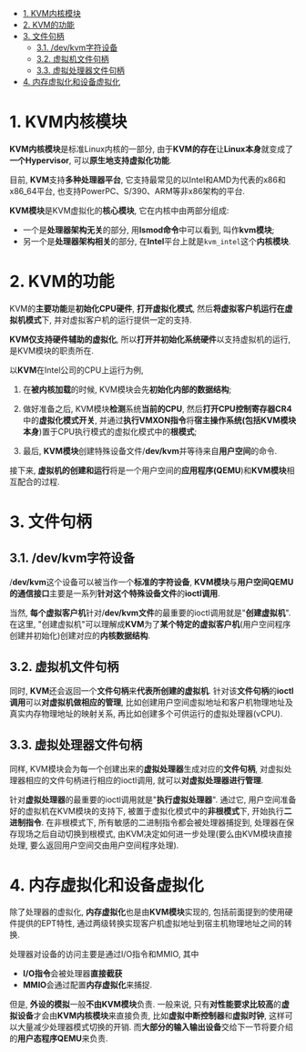 
<!-- @import "[TOC]" {cmd="toc" depthFrom=1 depthTo=6 orderedList=false} -->

<!-- code_chunk_output -->

- [1. KVM内核模块](#1-kvm内核模块)
- [2. KVM的功能](#2-kvm的功能)
- [3. 文件句柄](#3-文件句柄)
  - [3.1. /dev/kvm字符设备](#31-devkvm字符设备)
  - [3.2. 虚拟机文件句柄](#32-虚拟机文件句柄)
  - [3.3. 虚拟处理器文件句柄](#33-虚拟处理器文件句柄)
- [4. 内存虚拟化和设备虚拟化](#4-内存虚拟化和设备虚拟化)

<!-- /code_chunk_output -->

# 1. KVM内核模块

**KVM内核模块**是标准Linux内核的一部分, 由于**KVM的存在**让**Linux本身**就变成了**一个Hypervisor**, 可以**原生地支持虚拟化功能**. 

目前, **KVM**支持**多种处理器平台**, 它支持最常见的以Intel和AMD为代表的x86和x86_64平台, 也支持PowerPC、S/390、ARM等非x86架构的平台. 

**KVM模块**是KVM虚拟化的**核心模块**, 它在内核中由两部分组成: 

- 一个是**处理器架构无关**的部分, 用**lsmod命令**中可以看到, 叫作**kvm模块**; 
- 另一个是**处理器架构相关**的部分, 在**Intel**平台上就是`kvm_intel`这个**内核模块**. 

# 2. KVM的功能

KVM的**主要功能**是**初始化CPU硬件**, **打开虚拟化模式**, 然后**将虚拟客户机运行在虚拟机模式**下, 并对虚拟客户机的运行提供一定的支持. 

**KVM仅支持硬件辅助的虚拟化**, 所以**打开并初始化系统硬件**以支持虚拟机的运行, 是KVM模块的职责所在. 

以**KVM**在Intel公司的CPU上运行为例, 

1. 在**被内核加载**的时候, KVM模块会先**初始化内部的数据结构**; 

2. 做好准备之后, KVM模块**检测**系统**当前的CPU**, 然后**打开CPU控制寄存器CR4**中的**虚拟化模式开关**, 并通过**执行VMXON指令**将**宿主操作系统(包括KVM模块本身**)置于CPU执行模式的虚拟化模式中的**根模式**; 

3. 最后, **KVM模块**创建特殊设备文件/**dev/kvm**并等待来自**用户空间**的命令. 

接下来, **虚拟机的创建和运行**将是一个用户空间的**应用程序(QEMU**)和**KVM模块**相互配合的过程. 

# 3. 文件句柄

## 3.1. /dev/kvm字符设备

/**dev/kvm**这个设备可以被当作一个**标准的字符设备**, **KVM模块**与**用户空间QEMU的通信接口**主要是一系列**针对这个特殊设备文件**的**ioctl调用**. 

当然, **每个虚拟客户机**针对/**dev/kvm文件**的最重要的ioctl调用就是"**创建虚拟机**". 在这里, "创建虚拟机"可以理解成**KVM**为了**某个特定的虚拟客户机**(用户空间程序创建并初始化)创建对应的**内核数据结构**. 

## 3.2. 虚拟机文件句柄

同时, **KVM**还会返回一个**文件句柄**来**代表所创建的虚拟机**. 针对该**文件句柄**的**ioctl调用**可以**对虚拟机做相应的管理**, 比如创建用户空间虚拟地址和客户机物理地址及真实内存物理地址的映射关系, 再比如创建多个可供运行的虚拟处理器(vCPU). 

## 3.3. 虚拟处理器文件句柄

同样, KVM模块会为每一个创建出来的**虚拟处理器**生成对应的**文件句柄**, 对虚拟处理器相应的文件句柄进行相应的ioctl调用, 就可以**对虚拟处理器进行管理**. 

针对**虚拟处理器**的最重要的ioctl调用就是"**执行虚拟处理器**". 通过它, 用户空间准备好的虚拟机在KVM模块的支持下, 被置于虚拟化模式中的**非根模式**下, 开始执行**二进制指令**. 在非根模式下, 所有敏感的二进制指令都会被处理器捕捉到, 处理器在保存现场之后自动切换到根模式, 由KVM决定如何进一步处理(要么由KVM模块直接处理, 要么返回用户空间交由用户空间程序处理). 

# 4. 内存虚拟化和设备虚拟化

除了处理器的虚拟化, **内存虚拟化**也是由**KVM模块**实现的, 包括前面提到的使用硬件提供的EPT特性, 通过两级转换实现客户机虚拟地址到宿主机物理地址之间的转换. 

处理器对设备的访问主要是通过I/O指令和MMIO, 其中
* **I/O指令**会被处理器**直接截获**
* **MMIO**会通过配置**内存虚拟化**来捕捉. 

但是, **外设的模拟**一般**不由KVM模块**负责. 一般来说, 只有**对性能要求比较高**的**虚拟设备**才会由**KVM内核模块**来直接负责, 比如**虚拟中断控制器**和**虚拟时钟**, 这样可以大量减少处理器模式切换的开销. 而**大部分的输入输出设备**交给下一节将要介绍的**用户态程序QEMU**来负责. 
